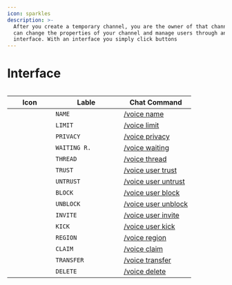 ```yaml
---
icon: sparkles
description: >-
  After you create a temporary channel, you are the owner of that channel and
  can change the properties of your channel and manage users through an
  interface. With an interface you simply click buttons
---
```


# Interface

<figure><img src="../.gitbook/assets/image (1) (1) (1) (1).png" alt=""><figcaption></figcaption></figure>

<table><thead><tr><th width="88">Icon</th><th width="142">Lable</th><th>Chat Command</th></tr></thead><tbody><tr><td><img src="../.gitbook/assets/image (79).png" alt="" data-size="line"></td><td><code>NAME</code></td><td><a href="voice/name.md">/voice name</a></td></tr><tr><td><img src="../.gitbook/assets/image (80).png" alt="" data-size="line"></td><td><code>LIMIT</code></td><td><a href="voice/limit.md">/voice limit</a></td></tr><tr><td><img src="../.gitbook/assets/image (93).png" alt="" data-size="line"></td><td><code>PRIVACY</code></td><td><a href="voice/privacy.md">/voice privacy</a></td></tr><tr><td><img src="../.gitbook/assets/image (92).png" alt="" data-size="line"></td><td><code>WAITING R.</code></td><td><a href="voice/waiting.md">/voice waiting</a></td></tr><tr><td><img src="../.gitbook/assets/image (82).png" alt="" data-size="line"></td><td><code>THREAD</code></td><td><a href="voice/thread.md">/voice thread</a></td></tr><tr><td><img src="../.gitbook/assets/image (81).png" alt="" data-size="line"></td><td><code>TRUST</code></td><td><a href="voice/user/trust.md">/voice user trust</a></td></tr><tr><td><img src="../.gitbook/assets/image (83).png" alt="" data-size="line"></td><td><code>UNTRUST</code></td><td><a href="voice/user/untrust.md">/voice user untrust</a></td></tr><tr><td><img src="../.gitbook/assets/image (91).png" alt="" data-size="line"></td><td><code>BLOCK</code></td><td><a href="voice/user/block.md">/voice user block</a></td></tr><tr><td><img src="../.gitbook/assets/image (90).png" alt="" data-size="line"></td><td><code>UNBLOCK</code></td><td><a href="voice/user/unblock.md">/voice user unblock</a></td></tr><tr><td><img src="../.gitbook/assets/image (89).png" alt="" data-size="line"></td><td><code>INVITE</code></td><td><a href="voice/invite.md">/voice user invite</a></td></tr><tr><td><img src="../.gitbook/assets/image (88).png" alt="" data-size="line"></td><td><code>KICK</code></td><td><a href="voice/user/kick.md">/voice user kick</a></td></tr><tr><td><img src="../.gitbook/assets/image (84).png" alt="" data-size="line"></td><td><code>REGION</code></td><td><a href="voice/region.md">/voice region</a></td></tr><tr><td><img src="../.gitbook/assets/image (85).png" alt="" data-size="line"></td><td><code>CLAIM</code></td><td><a href="voice/claim.md">/voice claim</a></td></tr><tr><td><img src="../.gitbook/assets/image (86).png" alt="" data-size="line"></td><td><code>TRANSFER</code></td><td><a href="voice/transfer.md">/voice transfer</a></td></tr><tr><td><img src="../.gitbook/assets/image (87).png" alt="" data-size="line"></td><td><code>DELETE</code></td><td><a href="voice/delete.md">/voice delete</a></td></tr></tbody></table>
